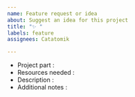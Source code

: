 ```yaml
---
name: Feature request or idea
about: Suggest an idea for this project
title: "✨ "
labels: feature
assignees: Catatomik

---
```


* Project part : 
* Resources needed : 
* Description : 
* Additional notes :
